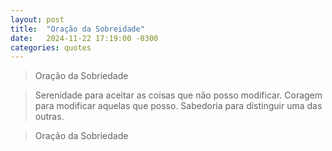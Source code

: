 ```yaml
---
layout: post
title:  "Oração da Sobreidade"
date:   2024-11-22 17:19:00 -0300
categories: quotes
---
```

>Oração da Sobriedade

>Serenidade para aceitar as coisas que não posso modificar.
>Coragem para modificar aquelas que posso.
>Sabedoria para distinguir uma das outras.

>Oração da Sobriedade